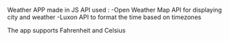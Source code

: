 Weather APP made in JS
API used :
-Open Weather Map API for displaying city and weather
-Luxon API to format the time based on timezones

The app supports Fahrenheit and Celsius
